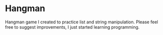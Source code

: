 # Hangman
Hangman game I created to practice list and string manipulation.
Please feel free to suggest improvements, I just started learning programming.
